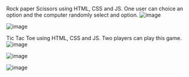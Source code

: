 Rock paper Scissors using HTML, CSS and JS. One user can choice an option and the computer randomly select and option.
![image](https://github.com/EtherSphere01/Games-with-HTML-CSS-JS/assets/84018165/93376c86-bd52-43dc-8526-7052de6418c5)

![image](https://github.com/EtherSphere01/Games-with-HTML-CSS-JS/assets/84018165/4e95e68c-42fb-43a5-9eac-1643bb66a74b)

Tic Tac Toe using HTML, CSS and JS. Two players can play this game.
![image](https://github.com/EtherSphere01/Games-with-HTML-CSS-JS/assets/84018165/1a4a1f25-8719-4b0a-a15a-1880d9d2b094)

![image](https://github.com/EtherSphere01/Games-with-HTML-CSS-JS/assets/84018165/ab7436a8-0bee-4e51-8ba9-8e6a6472b1ce)

![image](https://github.com/EtherSphere01/Games-with-HTML-CSS-JS/assets/84018165/ad09fddd-d322-4953-8336-c2f570b69bee)


